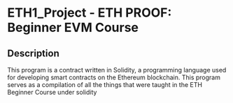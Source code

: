 # ETH1_Project - ETH PROOF: Beginner EVM Course

## Description
This program is a contract written in Solidity, a programming language used for developing smart contracts on the Ethereum blockchain. This program serves as a compilation of all the things that were taught in the ETH Beginner Course under solidity 
